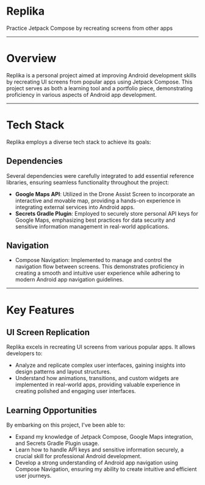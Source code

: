 # Replika

Practice Jetpack Compose by recreating screens from other apps

---

# Overview

Replika is a personal project aimed at improving Android development skills by recreating UI screens
from popular apps using Jetpack Compose. This project serves as both a learning tool and a portfolio
piece, demonstrating proficiency in various aspects of Android app development.

---

# Tech Stack

Replika employs a diverse tech stack to achieve its goals:

## Dependencies

Several dependencies were carefully integrated to add essential reference libraries,
ensuring seamless functionality throughout the project:

- **Google Maps API**: Utilized in the Drone Assist Screen to incorporate an interactive and movable
  map, providing a hands-on experience in integrating external services into Android apps.
- **Secrets Gradle Plugin**: Employed to securely store personal API keys for Google Maps,
  emphasizing best practices for data security and sensitive information management in real-world
  applications.

## Navigation

- Compose Navigation: Implemented to manage and control the navigation flow between screens. This
  demonstrates proficiency in creating a smooth and intuitive user experience while adhering to
  modern Android app navigation guidelines.

---
# Key Features

## UI Screen Replication

Replika excels in recreating UI screens from various popular apps. It allows developers to:

- Analyze and replicate complex user interfaces, gaining insights into design patterns and layout
  structures.
- Understand how animations, transitions, and custom widgets are implemented in real-world apps,
  providing valuable experience in creating polished and engaging user interfaces.

## Learning Opportunities

By embarking on this project, I've been able to:

- Expand my knowledge of Jetpack Compose, Google Maps integration, and Secrets Gradle Plugin usage.
- Learn how to handle API keys and sensitive information securely, a crucial skill for professional
  Android development.
- Develop a strong understanding of Android app navigation using Compose Navigation, ensuring my
  ability to create intuitive and efficient user journeys.

